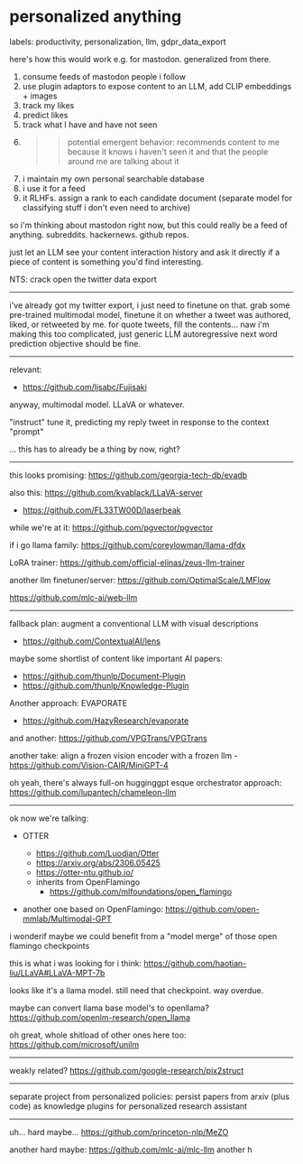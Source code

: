 # personalized anything

labels: productivity, personalization, llm, gdpr_data_export

here's how this would work e.g. for mastodon. generalized from there.

1. consume feeds of mastodon people i follow
2. use plugin adaptors to expose content to an LLM, add CLIP embeddings + images
3. track my likes
4. predict likes
5. track what I have and have not seen
6. >> potential emergent behavior: recommends content to me because it knows i haven't seen it and that the people around me are talking about it
7. i maintain my own personal searchable database
8. i use it for a feed
9. it RLHFs. assign a rank to each candidate document (separate model for classifying stuff i don't even need to archive)


so i'm thinking about mastodon right now, but this could really be a feed of anything. subreddits. hackernews. github repos. 

just let an LLM see your content interaction history and ask it directly if a piece of content is something you'd find interesting. 

NTS: crack open the twitter data export

----------------

i've already got my twitter export, i just need to finetune on that.
grab some pre-trained multimodal model, finetune it on whether a tweet was authored, liked, or retweeted by me. for quote tweets, fill the contents...
naw i'm making this too complicated, just generic LLM autoregressive next word prediction objective should be fine. 

---

relevant:

* https://github.com/ljsabc/Fujisaki

anyway, multimodal model. LLaVA or whatever. 

"instruct" tune it, predicting my reply tweet in response to the context "prompt"

... this has to already be a thing by now, right?

---

this looks promising: https://github.com/georgia-tech-db/evadb

also this: https://github.com/kvablack/LLaVA-server

* https://github.com/FL33TW00D/laserbeak

while we're at it: https://github.com/pgvector/pgvector

if i go llama family: https://github.com/coreylowman/llama-dfdx

LoRA trainer: https://github.com/official-elinas/zeus-llm-trainer

another llm finetuner/server: https://github.com/OptimalScale/LMFlow

https://github.com/mlc-ai/web-llm

---

fallback plan: augment a conventional LLM with visual descriptions

* https://github.com/ContextualAI/lens

maybe some shortlist of content like important AI papers:

* https://github.com/thunlp/Document-Plugin
* https://github.com/thunlp/Knowledge-Plugin

Another approach: EVAPORATE
* https://github.com/HazyResearch/evaporate

and another: https://github.com/VPGTrans/VPGTrans

another take: align a frozen vision encoder with a frozen llm - https://github.com/Vision-CAIR/MiniGPT-4

oh yeah, there's always full-on hugginggpt esque orchestrator approach: https://github.com/lupantech/chameleon-llm

---

ok now we're talking: 
* OTTER
  * https://github.com/Luodian/Otter
  * https://arxiv.org/abs/2306.05425
  * https://otter-ntu.github.io/
  - inherits from OpenFlamingo
    - https://github.com/mlfoundations/open_flamingo
   
* another one based on OpenFlamingo: https://github.com/open-mmlab/Multimodal-GPT

i wonderif maybe we could benefit from a "model merge" of those open flamingo checkpoints
 
this is what i was looking for i think: https://github.com/haotian-liu/LLaVA#LLaVA-MPT-7b

looks like it's a llama model. still need that checkpoint. way overdue.

maybe can convert llama base model's to openllama? https://github.com/openlm-research/open_llama

oh great, whole shitload of other ones here too: https://github.com/microsoft/unilm

---

weakly related? https://github.com/google-research/pix2struct

---

separate project from personalized policies: persist papers from arxiv (plus code) as knowledge plugins for personalized research assistant

---

uh... hard maybe... https://github.com/princeton-nlp/MeZO

another hard maybe: https://github.com/mlc-ai/mlc-llm
another h

